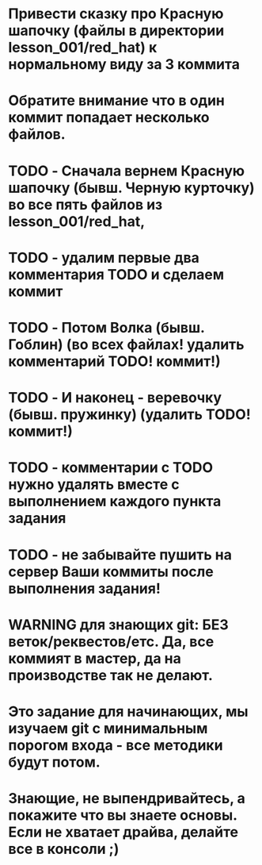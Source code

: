 # Привести сказку про Красную шапочку (файлы в директории lesson_001/red_hat) к нормальному виду за 3 коммита
# Обратите внимание что в один коммит попадает несколько файлов.

# TODO - Сначала вернем Красную шапочку (бывш. Черную курточку) во все пять файлов из lesson_001/red_hat,

# TODO -                удалим первые два комментария TODO и сделаем коммит

# TODO - Потом Волка (бывш. Гоблин) (во всех файлах! удалить комментарий TODO! коммит!)
# TODO - И наконец - веревочку (бывш. пружинку) (удалить TODO! коммит!)
# TODO - комментарии с TODO нужно удалять вместе с выполнением каждого пункта задания
# TODO - не забывайте пушить на сервер Ваши коммиты после выполнения задания!


# WARNING для знающих git: БЕЗ веток/реквестов/етс. Да, все коммият в мастер, да на производстве так не делают.
# Это задание для начинающих, мы изучаем git с минимальным порогом входа - все методики будут потом.
# Знающие, не выпендривайтесь, а покажите что вы знаете основы. Если не хватает драйва, делайте все в консоли ;)

